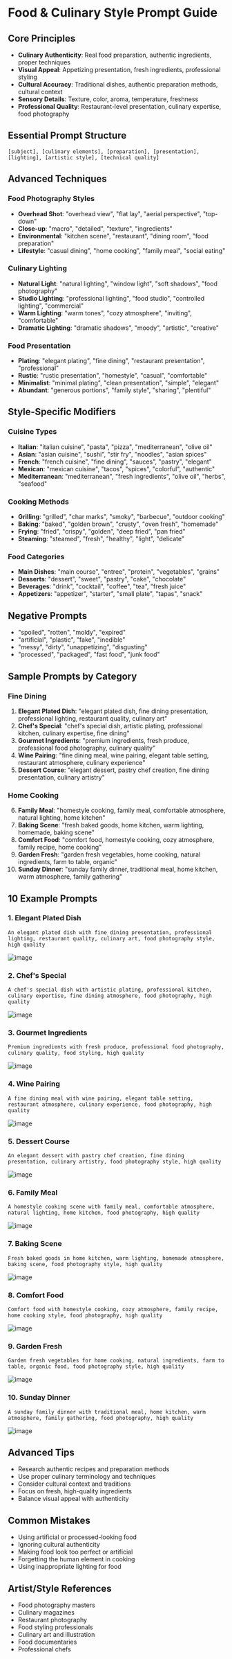 # Food & Culinary Style Prompt Guide

## Core Principles

- **Culinary Authenticity**: Real food preparation, authentic ingredients, proper techniques
- **Visual Appeal**: Appetizing presentation, fresh ingredients, professional styling
- **Cultural Accuracy**: Traditional dishes, authentic preparation methods, cultural context
- **Sensory Details**: Texture, color, aroma, temperature, freshness
- **Professional Quality**: Restaurant-level presentation, culinary expertise, food photography

## Essential Prompt Structure
```
[subject], [culinary elements], [preparation], [presentation], [lighting], [artistic style], [technical quality]
```

## Advanced Techniques

### Food Photography Styles

- **Overhead Shot**: "overhead view", "flat lay", "aerial perspective", "top-down"
- **Close-up**: "macro", "detailed", "texture", "ingredients"
- **Environmental**: "kitchen scene", "restaurant", "dining room", "food preparation"
- **Lifestyle**: "casual dining", "home cooking", "family meal", "social eating"

### Culinary Lighting

- **Natural Light**: "natural lighting", "window light", "soft shadows", "food photography"
- **Studio Lighting**: "professional lighting", "food studio", "controlled lighting", "commercial"
- **Warm Lighting**: "warm tones", "cozy atmosphere", "inviting", "comfortable"
- **Dramatic Lighting**: "dramatic shadows", "moody", "artistic", "creative"

### Food Presentation

- **Plating**: "elegant plating", "fine dining", "restaurant presentation", "professional"
- **Rustic**: "rustic presentation", "homestyle", "casual", "comfortable"
- **Minimalist**: "minimal plating", "clean presentation", "simple", "elegant"
- **Abundant**: "generous portions", "family style", "sharing", "plentiful"

## Style-Specific Modifiers

### Cuisine Types

- **Italian**: "italian cuisine", "pasta", "pizza", "mediterranean", "olive oil"
- **Asian**: "asian cuisine", "sushi", "stir fry", "noodles", "asian spices"
- **French**: "french cuisine", "fine dining", "sauces", "pastry", "elegant"
- **Mexican**: "mexican cuisine", "tacos", "spices", "colorful", "authentic"
- **Mediterranean**: "mediterranean", "fresh ingredients", "olive oil", "herbs", "seafood"

### Cooking Methods

- **Grilling**: "grilled", "char marks", "smoky", "barbecue", "outdoor cooking"
- **Baking**: "baked", "golden brown", "crusty", "oven fresh", "homemade"
- **Frying**: "fried", "crispy", "golden", "deep fried", "pan fried"
- **Steaming**: "steamed", "fresh", "healthy", "light", "delicate"

### Food Categories

- **Main Dishes**: "main course", "entree", "protein", "vegetables", "grains"
- **Desserts**: "dessert", "sweet", "pastry", "cake", "chocolate"
- **Beverages**: "drink", "cocktail", "coffee", "tea", "fresh juice"
- **Appetizers**: "appetizer", "starter", "small plate", "tapas", "snack"

## Negative Prompts

- "spoiled", "rotten", "moldy", "expired"
- "artificial", "plastic", "fake", "inedible"
- "messy", "dirty", "unappetizing", "disgusting"
- "processed", "packaged", "fast food", "junk food"

## Sample Prompts by Category

### Fine Dining

1. **Elegant Plated Dish**: "elegant plated dish, fine dining presentation, professional lighting, restaurant quality, culinary art"
2. **Chef's Special**: "chef's special dish, artistic plating, professional kitchen, culinary expertise, fine dining"
3. **Gourmet Ingredients**: "premium ingredients, fresh produce, professional food photography, culinary quality"
4. **Wine Pairing**: "fine dining meal, wine pairing, elegant table setting, restaurant atmosphere, culinary experience"
5. **Dessert Course**: "elegant dessert, pastry chef creation, fine dining presentation, culinary artistry"

### Home Cooking

6. **Family Meal**: "homestyle cooking, family meal, comfortable atmosphere, natural lighting, home kitchen"
7. **Baking Scene**: "fresh baked goods, home kitchen, warm lighting, homemade, baking scene"
8. **Comfort Food**: "comfort food, homestyle cooking, cozy atmosphere, family recipe, home cooking"
9. **Garden Fresh**: "garden fresh vegetables, home cooking, natural ingredients, farm to table, organic"
10. **Sunday Dinner**: "sunday family dinner, traditional meal, home kitchen, warm atmosphere, family gathering"

## 10 Example Prompts

### 1. Elegant Plated Dish
```
An elegant plated dish with fine dining presentation, professional lighting, restaurant quality, culinary art, food photography style, high quality
```

![image](assets/atmospheric_abstract.png)

### 2. Chef's Special
```
A chef's special dish with artistic plating, professional kitchen, culinary expertise, fine dining atmosphere, food photography, high quality
```

![image](assets/atmospheric_abstract.png)

### 3. Gourmet Ingredients
```
Premium ingredients with fresh produce, professional food photography, culinary quality, food styling, high quality
```

![image](assets/atmospheric_abstract.png)

### 4. Wine Pairing
```
A fine dining meal with wine pairing, elegant table setting, restaurant atmosphere, culinary experience, food photography, high quality
```

![image](assets/atmospheric_abstract.png)

### 5. Dessert Course
```
An elegant dessert with pastry chef creation, fine dining presentation, culinary artistry, food photography style, high quality
```

![image](assets/atmospheric_abstract.png)

### 6. Family Meal
```
A homestyle cooking scene with family meal, comfortable atmosphere, natural lighting, home kitchen, food photography, high quality
```

![image](assets/atmospheric_abstract.png)

### 7. Baking Scene
```
Fresh baked goods in home kitchen, warm lighting, homemade atmosphere, baking scene, food photography style, high quality
```

![image](assets/atmospheric_abstract.png)

### 8. Comfort Food
```
Comfort food with homestyle cooking, cozy atmosphere, family recipe, home cooking style, food photography, high quality
```

![image](assets/atmospheric_abstract.png)

### 9. Garden Fresh
```
Garden fresh vegetables for home cooking, natural ingredients, farm to table, organic food, food photography style, high quality
```

![image](assets/atmospheric_abstract.png)

### 10. Sunday Dinner
```
A sunday family dinner with traditional meal, home kitchen, warm atmosphere, family gathering, food photography, high quality
```

![image](assets/atmospheric_abstract.png)

## Advanced Tips

- Research authentic recipes and preparation methods
- Use proper culinary terminology and techniques
- Consider cultural context and traditions
- Focus on fresh, high-quality ingredients
- Balance visual appeal with authenticity

## Common Mistakes

- Using artificial or processed-looking food
- Ignoring cultural authenticity
- Making food look too perfect or artificial
- Forgetting the human element in cooking
- Using inappropriate lighting for food

## Artist/Style References

- Food photography masters
- Culinary magazines
- Restaurant photography
- Food styling professionals
- Culinary art and illustration
- Food documentaries
- Professional chefs
